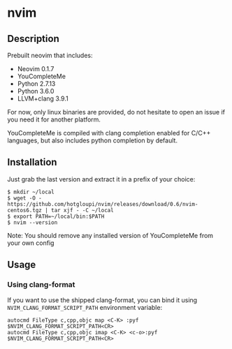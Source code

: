 # nvim

## Description

 Prebuilt neovim that includes:

 - Neovim 0.1.7
 - YouCompleteMe
 - Python 2.7.13
 - Python 3.6.0
 - LLVM+clang 3.9.1

 For now, only linux binaries are provided, do not hesitate to open an issue if
 you need it for another platform.

 YouCompleteMe is compiled with clang completion enabled for C/C++ languages,
 but also includes python completion by default.

## Installation

 Just grab the last version and extract it in a prefix of your choice:

    $ mkdir ~/local
    $ wget -O - https://github.com/hotgloupi/nvim/releases/download/0.6/nvim-centos6.tgz | tar xjf - -C ~/local
    $ export PATH=~/local/bin:$PATH
    $ nvim --version

 Note: You should remove any installed version of YouCompleteMe from your own
 config

## Usage

### Using clang-format

 If you want to use the shipped clang-format, you can bind it using
 `NVIM_CLANG_FORMAT_SCRIPT_PATH` environment variable:

    autocmd FileType c,cpp,objc map <C-K> :pyf $NVIM_CLANG_FORMAT_SCRIPT_PATH<CR>
    autocmd FileType c,cpp,objc imap <C-K> <c-o>:pyf $NVIM_CLANG_FORMAT_SCRIPT_PATH<CR>

